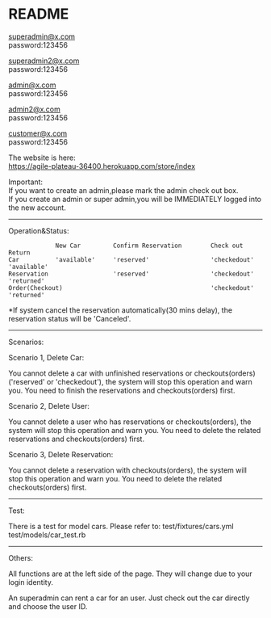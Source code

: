 # README

  

superadmin@x.com  
password:123456

  

superadmin2@x.com  
password:123456
  

admin@x.com  
password:123456
  

admin2@x.com  
password:123456
  
customer@x.com  
password:123456  

The website is here:  
https://agile-plateau-36400.herokuapp.com/store/index 

Important:  
If you want to create an admin,please mark the admin check out box.  
If you create an admin or super admin,you will be IMMEDIATELY logged into the new account.

************************************************************************************************************************
Operation&Status:
								
                 New Car         Confirm Reservation        Check out           Return									
    Car          'available'     'reserved'                 'checkedout'        'available'									
    Reservation                  'reserved'                 'checkedout'        'returned'									
    Order(Checkout)                                         'checkedout'        'returned'									


*If system cancel the reservation automatically(30 mins delay), the reservation status will be 'Canceled'.

************************************************************************************************************************
Scenarios:

Scenario 1, Delete Car:

You cannot delete a car with unfinished reservations or checkouts(orders) ('reserved' or 'checkedout'), the system will stop this operation and warn you.
You need to finish the reservations and checkouts(orders) first. 

Scenario 2, Delete User:

You cannot delete a user who has reservations or checkouts(orders), the system will stop this operation and warn you.
You need to delete the related reservations and checkouts(orders) first.

Scenario 3, Delete Reservation:

You cannot delete a reservation with checkouts(orders), the system will stop this operation and warn you.
You need to delete the related checkouts(orders) first.

************************************************************************************************************************
Test:

There is a test for model cars. 
Please refer to: 
test/fixtures/cars.yml 
test/models/car_test.rb

************************************************************************************************************************
Others:

All functions are at the left side of the page. They will change due to your login identity.

An superadmin can rent a car for an user. Just check out the car directly and choose the user ID.




